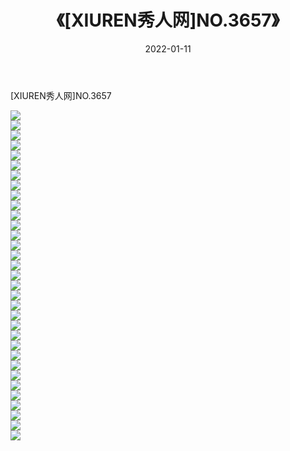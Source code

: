 ﻿---
layout: post
title:  《[XIUREN秀人网]NO.3657》
date:   2022-01-11
img: http://pic.660000.xyz/1:/秀人网/秀人网第04部分/[XIUREN秀人网]NO.3657/000.jpg
categories: [美女, 清纯, 唯美]
---

[XIUREN秀人网]NO.3657

 ![](http://pic.660000.xyz/1:/秀人网/秀人网第04部分/[XIUREN秀人网]NO.3657/001.jpg) <br>![](http://pic.660000.xyz/1:/秀人网/秀人网第04部分/[XIUREN秀人网]NO.3657/002.jpg) <br>![](http://pic.660000.xyz/1:/秀人网/秀人网第04部分/[XIUREN秀人网]NO.3657/003.jpg) <br>![](http://pic.660000.xyz/1:/秀人网/秀人网第04部分/[XIUREN秀人网]NO.3657/004.jpg) <br>![](http://pic.660000.xyz/1:/秀人网/秀人网第04部分/[XIUREN秀人网]NO.3657/005.jpg) <br>![](http://pic.660000.xyz/1:/秀人网/秀人网第04部分/[XIUREN秀人网]NO.3657/006.jpg) <br>![](http://pic.660000.xyz/1:/秀人网/秀人网第04部分/[XIUREN秀人网]NO.3657/007.jpg) <br>![](http://pic.660000.xyz/1:/秀人网/秀人网第04部分/[XIUREN秀人网]NO.3657/008.jpg) <br>![](http://pic.660000.xyz/1:/秀人网/秀人网第04部分/[XIUREN秀人网]NO.3657/009.jpg) <br>![](http://pic.660000.xyz/1:/秀人网/秀人网第04部分/[XIUREN秀人网]NO.3657/010.jpg) <br>![](http://pic.660000.xyz/1:/秀人网/秀人网第04部分/[XIUREN秀人网]NO.3657/011.jpg) <br>![](http://pic.660000.xyz/1:/秀人网/秀人网第04部分/[XIUREN秀人网]NO.3657/012.jpg) <br>![](http://pic.660000.xyz/1:/秀人网/秀人网第04部分/[XIUREN秀人网]NO.3657/013.jpg) <br>![](http://pic.660000.xyz/1:/秀人网/秀人网第04部分/[XIUREN秀人网]NO.3657/014.jpg) <br>![](http://pic.660000.xyz/1:/秀人网/秀人网第04部分/[XIUREN秀人网]NO.3657/015.jpg) <br>![](http://pic.660000.xyz/1:/秀人网/秀人网第04部分/[XIUREN秀人网]NO.3657/016.jpg) <br>![](http://pic.660000.xyz/1:/秀人网/秀人网第04部分/[XIUREN秀人网]NO.3657/017.jpg) <br>![](http://pic.660000.xyz/1:/秀人网/秀人网第04部分/[XIUREN秀人网]NO.3657/018.jpg) <br>![](http://pic.660000.xyz/1:/秀人网/秀人网第04部分/[XIUREN秀人网]NO.3657/019.jpg) <br>![](http://pic.660000.xyz/1:/秀人网/秀人网第04部分/[XIUREN秀人网]NO.3657/020.jpg) <br>![](http://pic.660000.xyz/1:/秀人网/秀人网第04部分/[XIUREN秀人网]NO.3657/021.jpg) <br>![](http://pic.660000.xyz/1:/秀人网/秀人网第04部分/[XIUREN秀人网]NO.3657/022.jpg) <br>![](http://pic.660000.xyz/1:/秀人网/秀人网第04部分/[XIUREN秀人网]NO.3657/023.jpg) <br>![](http://pic.660000.xyz/1:/秀人网/秀人网第04部分/[XIUREN秀人网]NO.3657/024.jpg) <br>![](http://pic.660000.xyz/1:/秀人网/秀人网第04部分/[XIUREN秀人网]NO.3657/025.jpg) <br>![](http://pic.660000.xyz/1:/秀人网/秀人网第04部分/[XIUREN秀人网]NO.3657/026.jpg) <br>![](http://pic.660000.xyz/1:/秀人网/秀人网第04部分/[XIUREN秀人网]NO.3657/027.jpg) <br>![](http://pic.660000.xyz/1:/秀人网/秀人网第04部分/[XIUREN秀人网]NO.3657/028.jpg) <br>![](http://pic.660000.xyz/1:/秀人网/秀人网第04部分/[XIUREN秀人网]NO.3657/029.jpg) <br>![](http://pic.660000.xyz/1:/秀人网/秀人网第04部分/[XIUREN秀人网]NO.3657/030.jpg) <br>![](http://pic.660000.xyz/1:/秀人网/秀人网第04部分/[XIUREN秀人网]NO.3657/031.jpg) <br>![](http://pic.660000.xyz/1:/秀人网/秀人网第04部分/[XIUREN秀人网]NO.3657/032.jpg) <br>![](http://pic.660000.xyz/1:/秀人网/秀人网第04部分/[XIUREN秀人网]NO.3657/033.jpg) <br>